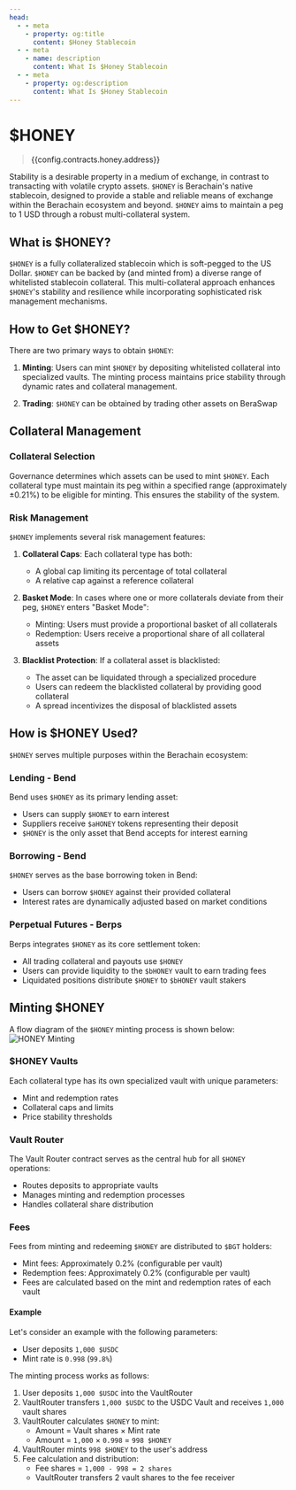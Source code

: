 ```yaml
---
head:
  - - meta
    - property: og:title
      content: $Honey Stablecoin
  - - meta
    - name: description
      content: What Is $Honey Stablecoin
  - - meta
    - property: og:description
      content: What Is $Honey Stablecoin
---
```


<script setup>
  import Token from '@berachain/ui/Token';
  import config from '@berachain/config/constants.json';
</script>

# $HONEY

> <a target="_blank" :href="config.testnet.dapps.beratrail.url + '/address/' + config.contracts.honey.address">{{config.contracts.honey.address}}</a>

<ClientOnly>
  <Token title="$HONEY" image="/assets/HONEY.png" />
</ClientOnly>

Stability is a desirable property in a medium of exchange, in contrast to transacting with volatile crypto assets. `$HONEY` is Berachain's native stablecoin, designed to provide a stable and reliable means of exchange within the Berachain ecosystem and beyond. `$HONEY` aims to maintain a peg to 1 USD through a robust multi-collateral system.

## What is $HONEY?

`$HONEY` is a fully collateralized stablecoin which is soft-pegged to the US Dollar. `$HONEY` can be backed by (and minted from) a diverse range of whitelisted stablecoin collateral. This multi-collateral approach enhances `$HONEY`'s stability and resilience while incorporating sophisticated risk management mechanisms.

## How to Get $HONEY?

There are two primary ways to obtain `$HONEY`:

1. **Minting**: Users can mint `$HONEY` by depositing whitelisted collateral into specialized vaults. The minting process maintains price stability through dynamic rates and collateral management.

2. **Trading**: `$HONEY` can be obtained by trading other assets on BeraSwap

## Collateral Management

### Collateral Selection
Governance determines which assets can be used to mint `$HONEY`. Each collateral type must maintain its peg within a specified range (approximately ±0.21%) to be eligible for minting. This ensures the stability of the system.

### Risk Management
`$HONEY` implements several risk management features:

1. **Collateral Caps**: Each collateral type has both:
   - A global cap limiting its percentage of total collateral
   - A relative cap against a reference collateral

2. **Basket Mode**: In cases where one or more collaterals deviate from their peg, `$HONEY` enters "Basket Mode":
   - Minting: Users must provide a proportional basket of all collaterals
   - Redemption: Users receive a proportional share of all collateral assets

3. **Blacklist Protection**: If a collateral asset is blacklisted:
   - The asset can be liquidated through a specialized procedure
   - Users can redeem the blacklisted collateral by providing good collateral
   - A spread incentivizes the disposal of blacklisted assets

## How is $HONEY Used?

`$HONEY` serves multiple purposes within the Berachain ecosystem:

### Lending - Bend

Bend uses `$HONEY` as its primary lending asset:

- Users can supply `$HONEY` to earn interest
- Suppliers receive `$aHONEY` tokens representing their deposit
- `$HONEY` is the only asset that Bend accepts for interest earning

### Borrowing - Bend

`$HONEY` serves as the base borrowing token in Bend:
- Users can borrow `$HONEY` against their provided collateral
- Interest rates are dynamically adjusted based on market conditions

### Perpetual Futures - Berps

Berps integrates `$HONEY` as its core settlement token:

- All trading collateral and payouts use `$HONEY`
- Users can provide liquidity to the `$bHONEY` vault to earn trading fees
- Liquidated positions distribute `$HONEY` to `$bHONEY` vault stakers

## Minting $HONEY

A flow diagram of the `$HONEY` minting process is shown below:
![HONEY Minting](/assets/honey-minting.png)

### $HONEY Vaults

Each collateral type has its own specialized vault with unique parameters:
- Mint and redemption rates
- Collateral caps and limits
- Price stability thresholds

### Vault Router

The Vault Router contract serves as the central hub for all `$HONEY` operations:
- Routes deposits to appropriate vaults
- Manages minting and redemption processes
- Handles collateral share distribution

### Fees

Fees from minting and redeeming `$HONEY` are distributed to `$BGT` holders:
- Mint fees: Approximately 0.2% (configurable per vault)
- Redemption fees: Approximately 0.2% (configurable per vault)
- Fees are calculated based on the mint and redemption rates of each vault

#### Example

Let's consider an example with the following parameters:

- User deposits `1,000 $USDC`
- Mint rate is `0.998` (`99.8%`)

The minting process works as follows:

1. User deposits `1,000 $USDC` into the VaultRouter
2. VaultRouter transfers `1,000 $USDC` to the USDC Vault and receives `1,000` vault shares
3. VaultRouter calculates `$HONEY` to mint:
   - Amount = Vault shares × Mint rate
   - Amount = `1,000` × `0.998` = `998 $HONEY`
4. VaultRouter mints `998 $HONEY` to the user's address
5. Fee calculation and distribution:
   - Fee shares = `1,000 - 998 = 2 shares`
   - VaultRouter transfers 2 vault shares to the fee receiver
